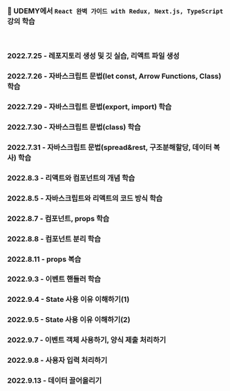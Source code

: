 ### 🧃 UDEMY에서 `React 완벽 가이드 with Redux, Next.js, TypeScript` 강의 학습

<br>

### 2022.7.25 - 레포지토리 생성 및 깃 실습, 리액트 파일 생성
### 2022.7.26 - 자바스크립트 문법(let const, Arrow Functions, Class) 학습
### 2022.7.29 - 자바스크립트 문법(export, import) 학습
### 2022.7.30 - 자바스크립트 문법(class) 학습
### 2022.7.31 - 자바스크립트 문법(spread&rest, 구조분해할당, 데이터 복사) 학습
### 2022.8.3 - 리액트와 컴포넌트의 개념 학습
### 2022.8.5 - 자바스크립트와 리액트의 코드 방식 학습
### 2022.8.7 - 컴포넌트, props 학습
### 2022.8.8 - 컴포넌트 분리 학습
### 2022.8.11 - props 복습
### 2022.9.3 - 이벤트 핸들러 학습
### 2022.9.4 - State 사용 이유 이해하기(1)
### 2022.9.5 - State 사용 이유 이해하기(2)
### 2022.9.7 - 이벤트 객체 사용하기, 양식 제출 처리하기
### 2022.9.8 - 사용자 입력 처리하기
### 2022.9.13 - 데이터 끌어올리기